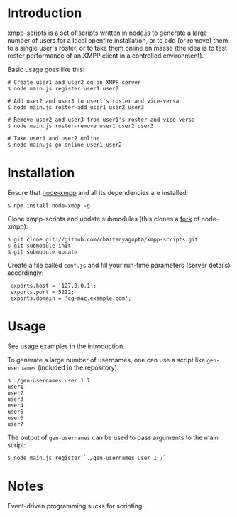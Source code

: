 Introduction
============

xmpp-scripts is a set of scripts written in node.js to generate a
large number of users for a local openfire installation, or to add (or
remove) them to a single user's roster, or to take them online en
masse (the idea is to test roster performance of an XMPP client in a
controlled environment).

Basic usage goes like this:

    # Create user1 and user2 on an XMPP server
    $ node main.js register user1 user2

    # Add user2 and user3 to user1's roster and vice-versa
    $ node main.js roster-add user1 user2 user3

    # Remove user2 and user3 from user1's roster and vice-versa
    $ node main.js roster-remove user1 user2 user3

    # Take user1 and user2 online
    $ node main.js go-online user1 user2

Installation
============

Ensure that [node-xmpp](https://github.com/astro/node-xmpp) and all
its dependencies are installed:

    $ npm install node-xmpp -g

Clone xmpp-scripts and update submodules (this clones a
[fork](http://github.com/chaitanyagupta/node-xmpp) of node-xmpp):

    $ git clone git://github.com/chaitanyagupta/xmpp-scripts.git
    $ git submodule init
    $ git submodule update

Create a file called `conf.js` and fill your run-time parameters
(server details) accordingly:

     exports.host = '127.0.0.1';
     exports.port = 5222;
     exports.domain = 'cg-mac.example.com';

Usage
=====

See usage examples in the introduction.

To generate a large number of usernames, one can use a script like
`gen-usernames` (included in the repository):

    $ ./gen-usernames user 1 7
    user1
    user2
    user3
    user4
    user5
    user6
    user7

The output of `gen-usernames` can be used to pass arguments to the
main script:

    $ node main.js register `./gen-usernames user 1 7`

Notes
=====

Event-driven programming sucks for scripting.

